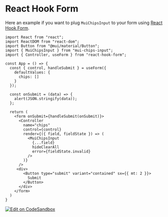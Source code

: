 # React Hook Form

Here an example if you want to plug `MuiChipsInput` to your form using [React Hook Form](https://react-hook-form.com/).

```tsx
import React from "react";
import ReactDOM from "react-dom";
import Button from "@mui/material/Button";
import { MuiChipsInput } from "mui-chips-input";
import { Controller, useForm } from "react-hook-form";

const App = () => {
  const { control, handleSubmit } = useForm({
    defaultValues: {
      chips: []
    }
  });

  const onSubmit = (data) => {
    alert(JSON.stringify(data));
  };

  return (
    <form onSubmit={handleSubmit(onSubmit)}>
      <Controller
        name="chips"
        control={control}
        render={({ field, fieldState }) => (
          <MuiChipsInput
            {...field}
            hideClearAll
            error={fieldState.invalid}
          />
        )}
      />
     <div>
        <Button type="submit" variant="contained" sx={{ mt: 2 }}>
          Submit
        </Button>
      </div>
    </form>
  )
}
```

[![Edit on CodeSandbox](https://codesandbox.io/static/img/play-codesandbox.svg)](https://codesandbox.io/s/react-hook-form-with-mui-chips-input-xwyhg5?theme=dark)